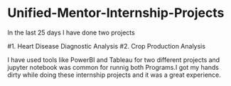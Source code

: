 # Unified-Mentor-Internship-Projects

In the last 25 days I have done two projects 

#1. Heart Disease Diagnostic Analysis
#2. Crop Production Analysis

I have used tools like PowerBI and Tableau for two different projects and jupyter notebook was common for runnig both Programs.I got my hands dirty while doing these internship projects and it was a great experience.
